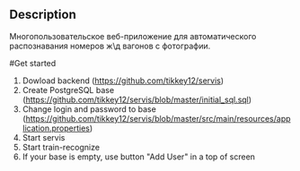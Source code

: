 ## Description

Многопользовательское веб-приложение для автоматического распознавания номеров ж\д вагонов с фотографии.

#Get started
1. Dowload backend (https://github.com/tikkey12/servis)
2. Create PostgreSQL base (https://github.com/tikkey12/servis/blob/master/initial_sql.sql)
3. Change login and password to base (https://github.com/tikkey12/servis/blob/master/src/main/resources/application.properties)
4. Start servis
5. Start train-recognize
6. If your base is empty, use button "Add User" in a top of screen

